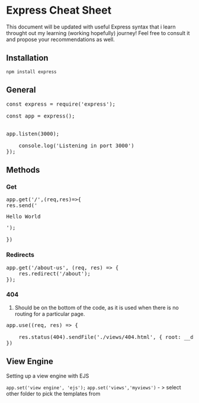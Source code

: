# Express Cheat Sheet

This document will be updated with useful Express syntax that i learn throught out my learning (working hopefully) journey!
Feel free to consult it and propose your recommendations as well.

## Installation

```npm install express ```


## General 

<pre>
const express = require('express');

const app = express();


app.listen(3000);

    console.log('Listening in port 3000')
});
</pre>

## Methods

### Get

<pre>
app.get('/',(req,res)=>{
res.send('<p>Hello World</p>');

})
</pre>

### Redirects

<pre>
app.get('/about-us', (req, res) => {
    res.redirect('/about');
});
</pre>

### 404

1. Should be on the bottom of the code, as it is used when there is no routing for a particular page.
<pre>
app.use((req, res) => {

    res.status(404).sendFile('./views/404.html', { root: __dirname });
})
</pre>


## View Engine

Setting up a view engine with EJS

```app.set('view engine', 'ejs');```
```app.set('views','myviews')``` - > select other folder to pick the templates from